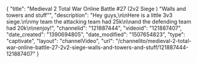 {
    "title": "Medieval 2 Total War Online Battle #27 (2v2 Siege ) \"Walls and towers and stuff\"",
    "description": "Hey guys,\n\nHere is a little 3v3 siege.\n\nmy team the attacking team had 25k\n\nand the defending team had 20k\n\nenjoy!",
    "channelid": "121887444",
    "videoid": "121887407",
    "date_created": "1390694805",
    "date_modified": "1507654823",
    "type": "captivate",
    "layout": "channelVideo",
    "url": "\/channelito\/medieval-2-total-war-online-battle-27-2v2-siege-walls-and-towers-and-stuff\/121887444-121887407"
}